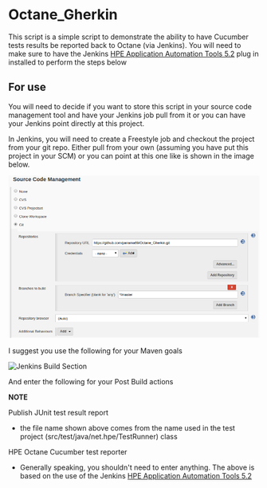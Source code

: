 # Octane_Gherkin
This script is a simple script to demonstrate the ability to have Cucumber tests results be reported back to Octane (via Jenkins).  You will need to make sure to have the Jenkins [HPE Application Automation Tools 5.2](https://wiki.jenkins.io/display/JENKINS/HPE+Application+Automation+Tools) plug in installed to perform the steps below

## For use
You will need to decide if you want to store this script in your source code management tool and have your Jenkins job pull from it or you can have your Jenkins point directly at this project.

In Jenkins, you will need to create a Freestyle job and checkout the project from your git repo.  Either pull from your own (assuming you have put this project in your SCM) or you can point at this one like is shown in the image below.

![Jenkins Build Section](docImg/jenkinsScm.png?raw=true)

I suggest you use the following for your Maven goals

![Jenkins Build Section](docImg/jenkinsBuild.png?raw=true)

And enter the following for your Post Build actions 



**NOTE**

Publish JUnit test result report
* the file name shown above comes from the name used in the test project (src/test/java/net.hpe/TestRunner) class

HPE Octane Cucumber test reporter
* Generally speaking, you shouldn't need to enter anything.  The above is based on the use of the Jenkins [HPE Application Automation Tools 5.2](https://wiki.jenkins.io/display/JENKINS/HPE+Application+Automation+Tools)
